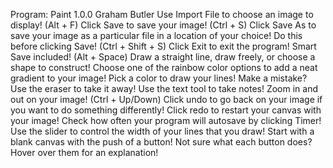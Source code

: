 Program: Paint 1.0.0
Graham Butler
Use Import File to choose an image to display! (Alt + F)
Click Save to save your image! (Ctrl + S)
Click Save As to save your image as a particular file in a location of your choice! Do this before clicking Save! (Ctrl + Shift + S)
Click Exit to exit the program! Smart Save included! (Alt + Space)
Draw a straight line, draw freely, or choose a shape to construct!
Choose one of the rainbow color options to add a neat gradient to your image!
Pick a color to draw your lines!
Make a mistake? Use the eraser to take it away!
Use the text tool to take notes!
Zoom in and out on your image! (Ctrl + Up/Down)
Click undo to go back on your image if you want to do something differently!
Click redo to restart your canvas with your image!
Check how often your program will autosave by clicking Timer!
Use the slider to control the width of your lines that you draw!
Start with a blank canvas with the push of a button!
Not sure what each button does? Hover over them for an explanation!
